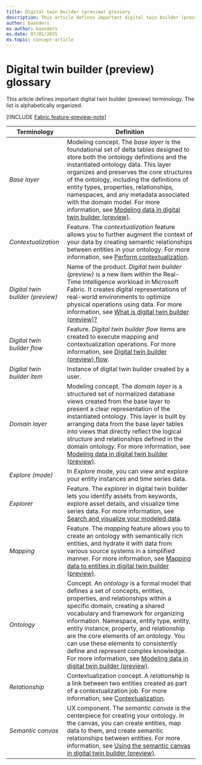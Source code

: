 ```yaml
---
title: Digital twin builder (preview) glossary
description: This article defines important digital twin builder (preview) terminology.
author: baanders
ms.author: baanders
ms.date: 07/01/2025
ms.topic: concept-article
---
```


# Digital twin builder (preview) glossary

This article defines important digital twin builder (preview) terminology. The list is alphabetically organized.

[!INCLUDE [Fabric feature-preview-note](../../includes/feature-preview-note.md)]

| Terminology | Definition |
|---|---|
| *Base layer* | Modeling concept. The *base layer* is the foundational set of delta tables designed to store both the ontology definitions and the instantiated ontology data. This layer organizes and preserves the core structures of the ontology, including the definitions of entity types, properties, relationships, namespaces, and any metadata associated with the domain model. For more information, see [Modeling data in digital twin builder (preview)](concept-modeling.md#storage-and-access). |
| *Contextualization* | Feature. The *contextualization* feature allows you to further augment the context of your data by creating semantic relationships between entities in your ontology. For more information, see [Perform contextualization](model-perform-contextualization.md). |
| *Digital twin builder (preview)* | Name of the product. *Digital twin builder (preview)* is a new item within the Real-Time Intelligence workload in Microsoft Fabric. It creates digital representations of real-world environments to optimize physical operations using data. For more information, see [What is digital twin builder (preview)?](overview.md) |
| *Digital twin builder flow* | Feature. *Digital twin builder flow* items are created to execute mapping and contextualization operations. For more information, see [Digital twin builder (preview) flow](concept-flows.md). |
| *Digital twin builder item* | Instance of digital twin builder created by a user. |
| *Domain layer* | Modeling concept. The *domain layer* is a structured set of normalized database views created from the base layer to present a clear representation of the instantiated ontology. This layer is built by arranging data from the base layer tables into views that directly reflect the logical structure and relationships defined in the domain ontology. For more information, see [Modeling data in digital twin builder (preview)](concept-modeling.md#storage-and-access).|
| *Explore (mode)* | In *Explore* mode, you can view and explore your entity instances and time series data. |
| *Explorer* | Feature. The *explorer* in digital twin builder lets you identify assets from keywords, explore asset details, and visualize time series data. For more information, see [Search and visualize your modeled data](explore-search-visualize.md). |
| *Mapping* | Feature. The *mapping* feature allows you to create an ontology with semantically rich entities, and hydrate it with data from various source systems in a simplified manner. For more information, see [Mapping data to entities in digital twin builder (preview)](concept-mapping.md). |
| *Ontology* | Concept. An *ontology* is a formal model that defines a set of concepts, entities, properties, and relationships within a specific domain, creating a shared vocabulary and framework for organizing information. Namespace, entity type, entity, entity instance, property, and relationship are the core elements of an ontology. You can use these elements to consistently define and represent complex knowledge. For more information, see [Modeling data in digital twin builder (preview)](concept-modeling.md#storage-and-access). |
| *Relationship* | Contextualization concept. A *relationship* is a link between two entities created as part of a contextualization job. For more information, see [Contextualization](model-perform-contextualization.md). |
| *Semantic canvas* | UX component. The *semantic canvas* is the centerpiece for creating your ontology. In the canvas, you can create entities, map data to them, and create semantic relationships between entities. For more information, see [Using the semantic canvas in digital twin builder (preview)](concept-semantic-canvas.md). |
